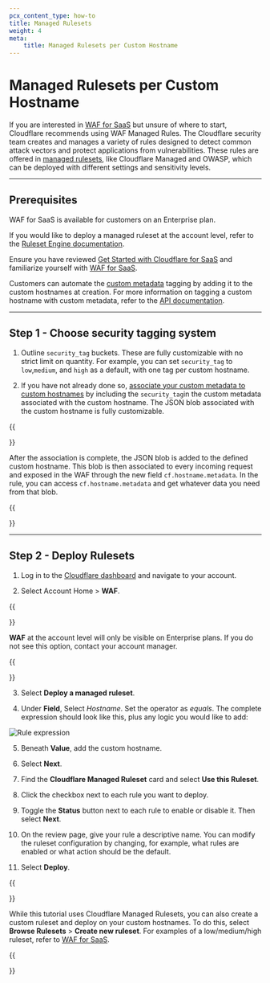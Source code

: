 ```yaml
---
pcx_content_type: how-to
title: Managed Rulesets
weight: 4
meta:
    title: Managed Rulesets per Custom Hostname
---
```


# Managed Rulesets per Custom Hostname

If you are interested in [WAF for SaaS](/cloudflare-for-platforms/cloudflare-for-saas/security/waf-for-saas/) but unsure of where to start, Cloudflare recommends using WAF Managed Rules. The Cloudflare security team creates and manages a variety of rules designed to detect common attack vectors and protect applications from vulnerabilities. These rules are offered in [managed rulesets](/waf/managed-rules/), like Cloudflare Managed and OWASP, which can be deployed with different settings and sensitivity levels.

---

## Prerequisites

WAF for SaaS is available for customers on an Enterprise plan.

If you would like to deploy a managed ruleset at the account level, refer to the [Ruleset Engine documentation](/ruleset-engine/managed-rulesets/deploy-managed-ruleset/).

Ensure you have reviewed [Get Started with Cloudflare for SaaS](/cloudflare-for-platforms/cloudflare-for-saas/start/getting-started/) and familiarize yourself with [WAF for SaaS](/cloudflare-for-platforms/cloudflare-for-saas/security/waf-for-saas/).

Customers can automate the [custom metadata](/cloudflare-for-platforms/cloudflare-for-saas/domain-support/custom-metadata/) tagging by adding it to the custom hostnames at creation. For more information on tagging a custom hostname with custom metadata, refer to the [API documentation](/api/operations/custom-hostname-for-a-zone-edit-custom-hostname).

---

## Step 1 - Choose security tagging system

1. Outline `security_tag` buckets. These are fully customizable with no strict limit on quantity. For example, you can set `security_tag` to `low`,`medium`, and `high` as a default, with one tag per custom hostname.

2. If you have not already done so, [associate your custom metadata to custom hostnames](/cloudflare-for-platforms/cloudflare-for-saas/security/waf-for-saas#step-1---associate-custom-metadata-to-a-custom-hostname) by including the `security_tag`in the custom metadata associated with the custom hostname. The JSON blob associated with the custom hostname is fully customizable.

{{<Aside type="note">}}

After the association is complete, the JSON blob is added to the defined custom hostname. This blob is then associated to every incoming request and exposed in the WAF through the new field `cf.hostname.metadata`. In the rule, you can access `cf.hostname.metadata` and get whatever data you need from that blob.

{{</Aside>}}

---

## Step 2 - Deploy Rulesets

1. Log in to the [Cloudflare dashboard](https://dash.Khulnasoft.com/) and navigate to your account.

2. Select Account Home > **WAF**.

{{<Aside type="note">}}

**WAF** at the account level will only be visible on Enterprise plans. If you do not see this option, contact your account manager.

{{</Aside>}}

3. Select **Deploy a managed ruleset**.

4. Under **Field**, Select *Hostname*. Set the operator as *equals*. The complete expression should look like this, plus any logic you would like to add:

![Rule expression](/images/cloudflare-for-platforms/rule-expression.png)

5. Beneath **Value**, add the custom hostname.

6. Select **Next**.

7. Find the **Cloudflare Managed Ruleset** card and select **Use this Ruleset**.

8. Click the checkbox next to each rule you want to deploy.

9. Toggle the **Status** button next to each rule to enable or disable it. Then select **Next**.

10. On the review page, give your rule a descriptive name. You can modify the ruleset configuration by changing, for example, what rules are enabled or what action should be the default.

11. Select **Deploy**.

{{<Aside type = "note">}}

While this tutorial uses Cloudflare Managed Rulesets, you can also create a custom ruleset and deploy on your custom hostnames. To do this, select **Browse Rulesets** > **Create new ruleset**. For examples of a low/medium/high ruleset, refer to [WAF for SaaS](/cloudflare-for-platforms/cloudflare-for-saas/security/waf-for-saas/).

{{</Aside>}}
